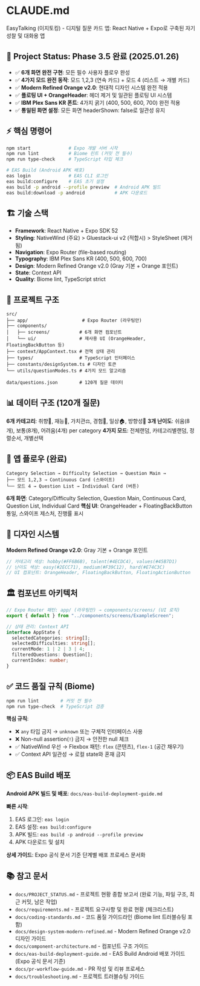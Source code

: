 # CLAUDE.md

EasyTalking (이지토킹) - 디지털 질문 카드 앱: React Native + Expo로 구축된 자기성찰 및 대화용 앱

## 🚀 **Project Status: Phase 3.5 완료 (2025.01.26)**
- ✅ **6개 화면 완전 구현**: 모든 필수 사용자 플로우 완성
- ✅ **4가지 모드 완전 동작**: 모드 1,2,3 (연속 카드) + 모드 4 (리스트 → 개별 카드)
- ✅ **Modern Refined Orange v2.0**: 현대적 디자인 시스템 완전 적용
- ✅ **플로팅 UI + OrangeHeader**: 헤더 제거 및 일관된 플로팅 UI 시스템
- ✅ **IBM Plex Sans KR 폰트**: 4가지 굵기 (400, 500, 600, 700) 완전 적용
- ✅ **통일된 화면 설정**: 모든 화면 headerShown: false로 일관성 유지

## ⚡ **핵심 명령어**
```bash
npm start              # Expo 개발 서버 시작
npm run lint           # Biome 린트 (커밋 전 필수)
npm run type-check     # TypeScript 타입 체크

# EAS Build (Android APK 배포)
eas login              # EAS CLI 로그인
eas build:configure    # EAS 초기 설정
eas build -p android --profile preview  # Android APK 빌드
eas build:download -p android           # APK 다운로드
```

## 🏗️ **기술 스택**
- **Framework**: React Native + Expo SDK 52
- **Styling**: NativeWind (주요) > Gluestack-ui v2 (적합시) > StyleSheet (제거됨)
- **Navigation**: Expo Router (file-based routing)
- **Typography**: IBM Plex Sans KR (400, 500, 600, 700)
- **Design**: Modern Refined Orange v2.0 (Gray 기본 + Orange 포인트)
- **State**: Context API
- **Quality**: Biome lint, TypeScript strict

## 📁 **프로젝트 구조**
```
src/
├── app/                    # Expo Router (라우팅만)
├── components/
│   ├── screens/           # 6개 화면 컴포넌트
│   └── ui/                # 재사용 UI (OrangeHeader, FloatingBackButton 등)
├── context/AppContext.tsx # 전역 상태 관리
├── types/                 # TypeScript 인터페이스
├── constants/designSystem.ts # 디자인 토큰
└── utils/questionModes.ts # 4가지 모드 알고리즘

data/questions.json        # 120개 질문 데이터
```

## 📊 **데이터 구조 (120개 질문)**
**6개 카테고리**: 취향📝, 재능🎯, 가치관⚖️, 경험🌟, 일상🏠, 방향성🧭
**3개 난이도**: 쉬움(8개), 보통(8개), 어려움(4개) per category
**4가지 모드**: 전체랜덤, 카테고리별랜덤, 정렬순서, 개별선택

## 🎯 **앱 플로우 (완료)**
```
Category Selection → Difficulty Selection → Question Main →
├── 모드 1,2,3 → Continuous Card (스와이프)
└── 모드 4 → Question List → Individual Card (버튼)
```

**6개 화면**: Category/Difficulty Selection, Question Main, Continuous Card, Question List, Individual Card
**핵심 UI**: OrangeHeader + FloatingBackButton 통일, 스와이프 제스처, 진행률 표시

## 🎨 **디자인 시스템**
**Modern Refined Orange v2.0**: Gray 기본 + Orange 포인트
```typescript
// 카테고리 색상: hobby(#FF6B6B), talent(#4ECDC4), values(#45B7D1)
// 난이도 색상: easy(#2ECC71), medium(#F39C12), hard(#E74C3C)
// UI 컴포넌트: OrangeHeader, FloatingBackButton, FloatingActionButton
```



## 🏛️ **컴포넌트 아키텍처**
```typescript
// Expo Router 패턴: app/ (라우팅만) → components/screens/ (UI 로직)
export { default } from "../components/screens/ExampleScreen";

// 상태 관리: Context API
interface AppState {
  selectedCategories: string[];
  selectedDifficulties: string[];
  currentMode: 1 | 2 | 3 | 4;
  filteredQuestions: Question[];
  currentIndex: number;
}
```

## ✅ **코드 품질 규칙 (Biome)**
```bash
npm run lint        # 커밋 전 필수
npm run type-check  # TypeScript 검증
```

**핵심 규칙**:
- ❌ `any` 타입 금지 → `unknown` 또는 구체적 인터페이스 사용
- ❌ Non-null assertion(`!`) 금지 → 안전한 null 체크
- ✅ NativeWind 우선 → Flexbox 패턴: `flex` (콘텐츠), `flex-1` (공간 채우기)
- ✅ Context API 일관성 → 로컬 state와 혼재 금지

## 📦 **EAS Build 배포**
**Android APK 빌드 및 배포**: `docs/eas-build-deployment-guide.md`

**빠른 시작**:
1. EAS 로그인: `eas login`
2. EAS 설정: `eas build:configure`
3. APK 빌드: `eas build -p android --profile preview`
4. APK 다운로드 및 설치

**상세 가이드**: Expo 공식 문서 기준 단계별 배포 프로세스 문서화

## 📚 **참고 문서**
- `docs/PROJECT_STATUS.md` - 프로젝트 현황 종합 보고서 (완료 기능, 파일 구조, 최근 커밋, 남은 작업)
- `docs/requirements.md` - 프로젝트 요구사항 및 완료 현황 (체크리스트)
- `docs/coding-standards.md` - 코드 품질 가이드라인 (Biome lint 트러블슈팅 포함)
- `docs/design-system-modern-refined.md` - Modern Refined Orange v2.0 디자인 가이드
- `docs/component-architecture.md` - 컴포넌트 구조 가이드
- `docs/eas-build-deployment-guide.md` - EAS Build Android 배포 가이드 (Expo 공식 문서 기준)
- `docs/pr-workflow-guide.md` - PR 작성 및 리뷰 프로세스
- `docs/troubleshooting.md` - 프로젝트 트러블슈팅 가이드